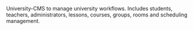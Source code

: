 University-CMS to manage university workflows. Includes students, teachers, administrators, lessons, courses, groups, rooms and scheduling management.